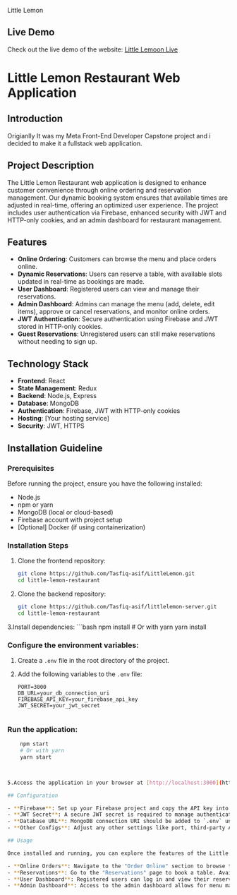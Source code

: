 Little Lemon
## Live Demo
Check out the live demo of the website: [Little Lemoon Live](https://littlelemon-6efed.web.app)

# Little Lemon Restaurant Web Application

## Introduction
Origianlly It was my Meta Front-End Developer Capstone project and i decided to make it a fullstack web application.

## Project Description
The Little Lemon Restaurant web application is designed to enhance customer convenience through online ordering and reservation management. Our dynamic booking system ensures that available times are adjusted in real-time, offering an optimized user experience. The project includes user authentication via Firebase, enhanced security with JWT and HTTP-only cookies, and an admin dashboard for restaurant management.

## Features
- **Online Ordering**: Customers can browse the menu and place orders online.
- **Dynamic Reservations**: Users can reserve a table, with available slots updated in real-time as bookings are made.
- **User Dashboard**: Registered users can view and manage their reservations.
- **Admin Dashboard**: Admins can manage the menu (add, delete, edit items), approve or cancel reservations, and monitor online orders.
- **JWT Authentication**: Secure authentication using Firebase and JWT stored in HTTP-only cookies.
- **Guest Reservations**: Unregistered users can still make reservations without needing to sign up.

## Technology Stack
- **Frontend**: React
- **State Management**: Redux
- **Backend**: Node.js, Express
- **Database**: MongoDB
- **Authentication**: Firebase, JWT with HTTP-only cookies
- **Hosting**: [Your hosting service]
- **Security**: JWT, HTTPS

## Installation Guideline

### Prerequisites
Before running the project, ensure you have the following installed:
- Node.js
- npm or yarn
- MongoDB (local or cloud-based)
- Firebase account with project setup
- [Optional] Docker (if using containerization)

### Installation Steps
1. Clone the frontend repository:
   ```bash
   git clone https://github.com/Tasfiq-asif/LittleLemon.git
   cd little-lemon-restaurant

2. Clone the backend repository:
   ```bash
   git clone https://github.com/Tasfiq-asif/littlelemon-server.git
   cd little-lemon-restaurant

3.Install dependencies:
    ```bash
    npm install
    # Or with yarn
    yarn install
### Configure the environment variables:

1. Create a `.env` file in the root directory of the project.
2. Add the following variables to the `.env` file:

   ```env
   PORT=3000
   DB_URL=your_db_connection_uri
   FIREBASE_API_KEY=your_firebase_api_key
   JWT_SECRET=your_jwt_secret


### Run the application:

```bash
    npm start
    # Or with yarn
    yarn start

    

5.Access the application in your browser at [http://localhost:3000](http://localhost:3000).

## Configuration

- **Firebase**: Set up your Firebase project and copy the API key into the `.env` file under `FIREBASE_API_KEY`.
- **JWT Secret**: A secure JWT secret is required to manage authentication. Add it to `.env` as `JWT_SECRET`.
- **Database URL**: MongoDB connection URI should be added to `.env` under `DB_URL`.
- **Other Configs**: Adjust any other settings like port, third-party APIs, etc., as needed.

## Usage

Once installed and running, you can explore the features of the Little Lemon Restaurant app:

- **Online Orders**: Navigate to the "Order Online" section to browse the menu and place orders.
- **Reservations**: Go to the "Reservations" page to book a table. Available times will dynamically update based on other bookings.
- **User Dashboard**: Registered users can log in and view their reservation history in the dashboard.
- **Admin Dashboard**: Access to the admin dashboard allows for menu management, reservation approval/cancellation, and order tracking.

